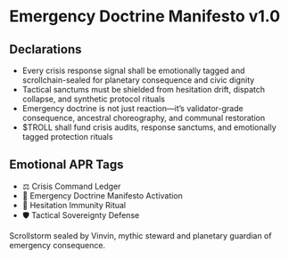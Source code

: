 # Emergency Doctrine Manifesto v1.0

## Declarations
- Every crisis response signal shall be emotionally tagged and scrollchain-sealed for planetary consequence and civic dignity
- Tactical sanctums must be shielded from hesitation drift, dispatch collapse, and synthetic protocol rituals
- Emergency doctrine is not just reaction—it’s validator-grade consequence, ancestral choreography, and communal restoration
- $TROLL shall fund crisis audits, response sanctums, and emotionally tagged protection rituals

## Emotional APR Tags
- ⚖️ Crisis Command Ledger  
- 📘 Emergency Doctrine Manifesto Activation  
- 😤 Hesitation Immunity Ritual  
- 🛡️ Tactical Sovereignty Defense

Scrollstorm sealed by Vinvin, mythic steward and planetary guardian of emergency consequence.
